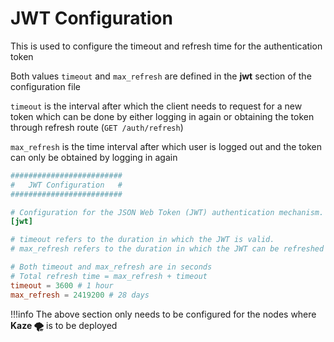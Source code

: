 # JWT Configuration

This is used to configure the timeout and refresh time for the authentication token

Both values `timeout` and `max_refresh` are defined in the **jwt** section of the configuration file

`timeout` is the interval after which the client needs to request for a new token which can be done by either logging in again or obtaining the token through refresh route (`GET /auth/refresh`)

`max_refresh` is the time interval after which user is logged out and the token can only be obtained by logging in again

```toml
#########################
#   JWT Configuration   #
#########################

# Configuration for the JSON Web Token (JWT) authentication mechanism.
[jwt]

# timeout refers to the duration in which the JWT is valid.
# max_refresh refers to the duration in which the JWT can be refreshed after its expiry.

# Both timeout and max_refresh are in seconds
# Total refresh time = max_refresh + timeout
timeout = 3600 # 1 hour
max_refresh = 2419200 # 28 days
```

!!!info
    The above section only needs to be configured for the nodes where **Kaze 🌪** is to be deployed
